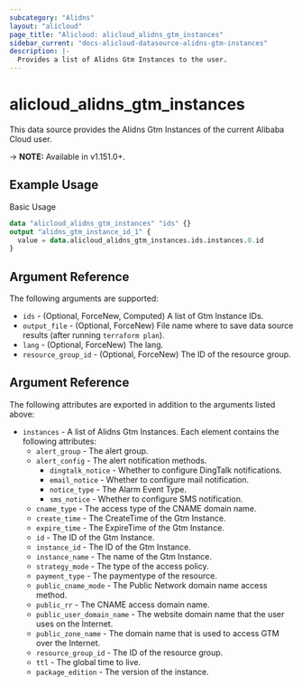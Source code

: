 ```yaml
---
subcategory: "Alidns"
layout: "alicloud"
page_title: "Alicloud: alicloud_alidns_gtm_instances"
sidebar_current: "docs-alicloud-datasource-alidns-gtm-instances"
description: |-
  Provides a list of Alidns Gtm Instances to the user.
---
```


# alicloud\_alidns\_gtm\_instances

This data source provides the Alidns Gtm Instances of the current Alibaba Cloud user.

-> **NOTE:** Available in v1.151.0+.

## Example Usage

Basic Usage

```terraform
data "alicloud_alidns_gtm_instances" "ids" {}
output "alidns_gtm_instance_id_1" {
  value = data.alicloud_alidns_gtm_instances.ids.instances.0.id
}
```

## Argument Reference

The following arguments are supported:

* `ids` - (Optional, ForceNew, Computed)  A list of Gtm Instance IDs.
* `output_file` - (Optional, ForceNew) File name where to save data source results (after running `terraform plan`).
* `lang` - (Optional, ForceNew) The lang.
* `resource_group_id` - (Optional, ForceNew) The ID of the resource group.

## Argument Reference

The following attributes are exported in addition to the arguments listed above:

* `instances` - A list of Alidns Gtm Instances. Each element contains the following attributes:
    * `alert_group` - The alert group.
    * `alert_config` - The alert notification methods.
      * `dingtalk_notice` - Whether to configure DingTalk notifications.
      * `email_notice` -  Whether to configure mail notification.
      * `notice_type` - The Alarm Event Type. 
      * `sms_notice` - Whether to configure SMS notification.
    * `cname_type` - The access type of the CNAME domain name.
    * `create_time` - The CreateTime of the Gtm Instance.
    * `expire_time` - The ExpireTime of the Gtm Instance.
    * `id` - The ID of the Gtm Instance.
    * `instance_id` - The ID of the Gtm Instance.
    * `instance_name` - The name of the Gtm Instance.
    * `strategy_mode` - The type of the access policy.
    * `payment_type` - The paymentype of the resource.
    * `public_cname_mode` - The Public Network domain name access method.
    * `public_rr` - The CNAME access domain name.
    * `public_user_domain_name` - The website domain name that the user uses on the Internet.
    * `public_zone_name` - The domain name that is used to access GTM over the Internet.
    * `resource_group_id` - The ID of the resource group.
    * `ttl` - The global time to live.
    * `package_edition` - The version of the instance.